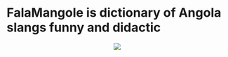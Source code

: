 # FalaMangole is dictionary of Angola slangs funny and didactic
<p align="center"><img src=".jpg"</p>

